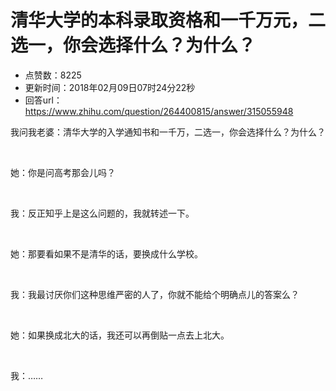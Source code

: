 # 清华大学的本科录取资格和一千万元，二选一，你会选择什么？为什么？
- 点赞数：8225
- 更新时间：2018年02月09日07时24分22秒
- 回答url：https://www.zhihu.com/question/264400815/answer/315055948
<body>
 <p data-pid="vV5QPTZB">我问我老婆：清华大学的入学通知书和一千万，二选一，你会选择什么？为什么？</p>
 <p class="ztext-empty-paragraph"><br></p>
 <p data-pid="hWgsa4N2">她：你是问高考那会儿吗？</p>
 <p class="ztext-empty-paragraph"><br></p>
 <p data-pid="Ho7O0zPB">我：反正知乎上是这么问题的，我就转述一下。</p>
 <p class="ztext-empty-paragraph"><br></p>
 <p data-pid="mSm6TQkI">她：那要看如果不是清华的话，要换成什么学校。</p>
 <p class="ztext-empty-paragraph"><br></p>
 <p data-pid="lUO4wOFM">我：我最讨厌你们这种思维严密的人了，你就不能给个明确点儿的答案么？</p>
 <p class="ztext-empty-paragraph"><br></p>
 <p data-pid="IxNysMFr">她：如果换成北大的话，我还可以再倒贴一点去上北大。</p>
 <p class="ztext-empty-paragraph"><br></p>
 <p data-pid="rhlxtoNj">我：……</p>
</body>